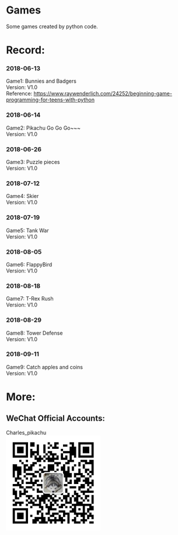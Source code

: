 # Games
Some games created by python code.

# Record:
### 2018-06-13  
Game1: Bunnies and Badgers  
Version: V1.0  
Reference: https://www.raywenderlich.com/24252/beginning-game-programming-for-teens-with-python  
### 2018-06-14  
Game2: Pikachu Go Go Go~~~  
Version: V1.0  
### 2018-06-26  
Game3: Puzzle pieces  
Version: V1.0  
### 2018-07-12  
Game4: Skier  
Version: V1.0
### 2018-07-19  
Game5: Tank War   
Version: V1.0
### 2018-08-05   
Game6: FlappyBird   
Version: V1.0
### 2018-08-18
Game7: T-Rex Rush  
Version: V1.0
### 2018-08-29
Game8: Tower Defense  
Version: V1.0  
### 2018-09-11
Game9: Catch apples and coins  
Version: V1.0  

# More:
## WeChat Official Accounts:
Charles_pikachu  
![img](pikachu.jpg)